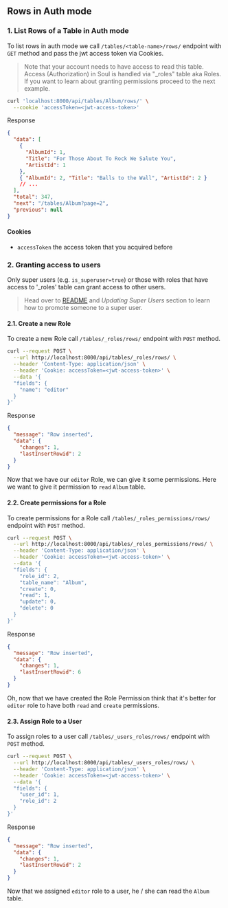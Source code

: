 ## Rows in Auth mode

### 1. List Rows of a Table in Auth mode

To list rows in auth mode we call `/tables/<table-name>/rows/` endpoint with `GET` method and pass the jwt access token via Cookies.

> Note that your account needs to have access to read this table.
> Access (Authorization) in Soul is handled via "\_roles" table aka Roles.
> If you want to learn about granting permissions proceed to the next example.

```bash
curl 'localhost:8000/api/tables/Album/rows/' \
  --cookie 'accessToken=<jwt-access-token>'
```

Response

```json
{
  "data": [
    {
      "AlbumId": 1,
      "Title": "For Those About To Rock We Salute You",
      "ArtistId": 1
    },
    { "AlbumId": 2, "Title": "Balls to the Wall", "ArtistId": 2 }
    // ...
  ],
  "total": 347,
  "next": "/tables/Album?page=2",
  "previous": null
}
```

#### Cookies

- `accessToken` the access token that you acquired before

### 2. Granting access to users

Only super users (e.g. `is_superuser=true`) or those with roles that have access to '\_roles' table can grant access to other users.

> Head over to [README](/README.md) and _Updating Super Users_ section to learn how to promote someone to a super user.

#### 2.1. Create a new Role

To create a new Role call `/tables/_roles/rows/` endpoint with `POST` method.

```bash
curl --request POST \
  --url http://localhost:8000/api/tables/_roles/rows/ \
  --header 'Content-Type: application/json' \
  --header 'Cookie: accessToken=<jwt-access-token>' \
  --data '{
  "fields": {
    "name": "editor"
  }
}'
```

Response

```json
{
  "message": "Row inserted",
  "data": {
    "changes": 1,
    "lastInsertRowid": 2
  }
}
```

Now that we have our `editor` Role, we can give it some permissions. Here we want to give it permission to `read` `Album` table.

#### 2.2. Create permissions for a Role

To create permissions for a Role call `/tables/_roles_permissions/rows/` endpoint with `POST` method.

```bash
curl --request POST \
  --url http://localhost:8000/api/tables/_roles_permissions/rows/ \
  --header 'Content-Type: application/json' \
  --header 'Cookie: accessToken=<jwt-access-token>' \
  --data '{
  "fields": {
    "role_id": 2,
    "table_name": "Album",
    "create": 0,
    "read": 1,
    "update": 0,
    "delete": 0
  }
}'
```

Response

```json
{
  "message": "Row inserted",
  "data": {
    "changes": 1,
    "lastInsertRowid": 6
  }
}
```

Oh, now that we have created the Role Permission think that it's better for `editor` role to have both `read` and `create` permissions.

#### 2.3. Assign Role to a User

To assign roles to a user call `/tables/_users_roles/rows/` endpoint with `POST` method.

```bash
curl --request POST \
  --url http://localhost:8000/api/tables/_users_roles/rows/ \
  --header 'Content-Type: application/json' \
  --header 'Cookie: accessToken=<jwt-access-token>' \
  --data '{
  "fields": {
    "user_id": 1,
    "role_id": 2
  }
}'
```

Response

```json
{
  "message": "Row inserted",
  "data": {
    "changes": 1,
    "lastInsertRowid": 2
  }
}
```

Now that we assigned `editor` role to a user, he / she can read the `Album` table.

